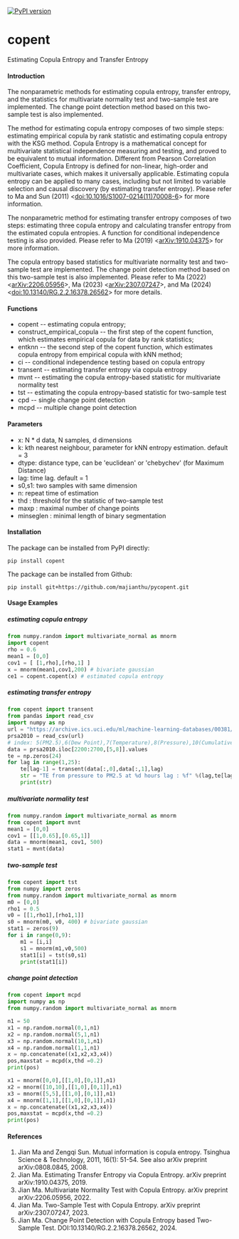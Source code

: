 [![PyPI version](https://badge.fury.io/py/copent.svg)](https://pypi.org/project/copent)
# copent
Estimating Copula Entropy and Transfer Entropy

#### Introduction
The nonparametric methods for estimating copula entropy, transfer entropy, and the statistics for multivariate normality test and two-sample test are implemented. The change point detection method based on this two-sample test is also implemented.

The method for estimating copula entropy composes of two simple steps: estimating empirical copula by rank statistic and estimating copula entropy with the KSG method. Copula Entropy is a mathematical concept for multivariate statistical independence measuring and testing, and proved to be equivalent to mutual information. Different from Pearson Correlation Coefficient, Copula Entropy is defined for non-linear, high-order and multivariate cases, which makes it universally applicable. Estimating copula entropy can be applied to many cases, including but not limited to variable selection and causal discovery (by estimating transfer entropy). Please refer to Ma and Sun (2011) <[doi:10.1016/S1007-0214(11)70008-6](http://www.doi.org/10.1016/S1007-0214(11)70008-6)> for more information.

The nonparametric method for estimating transfer entropy composes of two steps: estimating three copula entropy and calculating transfer entropy from the estimated copula entropies. A function for conditional independence testing is also provided. Please refer to Ma (2019) <[arXiv:1910.04375](https://arxiv.org/abs/1910.04375)> for more information.

The copula entropy based statistics for multivariate normality test and two-sample test are implemented. The change point detection method based on this two-sample test is also implemented. Please refer to Ma (2022) <[arXiv:2206.05956](https://arxiv.org/abs/2206.05956)>, Ma (2023) <[arXiv:2307.07247](https://arxiv.org/abs/2307.07247)>, and Ma (2024) <[doi:10.13140/RG.2.2.16378.26562](https://doi.org/10.13140/RG.2.2.16378.26562)> for more details. 

#### Functions
* copent -- estimating copula entropy;
* construct_empirical_copula -- the first step of the copent function, which estimates empirical copula for data by rank statistics;
* entknn -- the second step of the copent function, which estimates copula entropy from empirical copula with kNN method;
* ci -- conditional independence testing based on copula entropy 
* transent -- estimating transfer entropy via copula entropy
* mvnt -- estimating the copula entropy-based statistic for multivariate normality test
* tst -- estimating the copula entropy-based statistic for two-sample test
* cpd -- single change point detection
* mcpd -- multiple change point detection

#### Parameters
* x: N * d data, N samples, d dimensions
* k: kth nearest neighbour, parameter for kNN entropy estimation. default = 3
* dtype: distance type, can be 'euclidean' or 'chebychev' (for Maximum Distance)
* lag: time lag. default = 1
* s0,s1: two samples with same dimension
* n: repeat time of estimation
* thd	: threshold for the statistic of two-sample test
* maxp	: maximal number of change points
* minseglen : minimal length of binary segmentation

#### Installation
The package can be installed from PyPI directly:
```
pip install copent
```
The package can be installed from Github:
```
pip install git+https://github.com/majianthu/pycopent.git
```
#### Usage Examples
##### estimating copula entropy 
```python
from numpy.random import multivariate_normal as mnorm
import copent
rho = 0.6
mean1 = [0,0]
cov1 = [ [1,rho],[rho,1] ]
x = mnorm(mean1,cov1,200) # bivariate gaussian 
ce1 = copent.copent(x) # estimated copula entropy
```

##### estimating transfer entropy 
```python
from copent import transent
from pandas import read_csv
import numpy as np
url = "https://archive.ics.uci.edu/ml/machine-learning-databases/00381/PRSA_data_2010.1.1-2014.12.31.csv"
prsa2010 = read_csv(url)
# index: 5(PM2.5),6(Dew Point),7(Temperature),8(Pressure),10(Cumulative Wind Speed)
data = prsa2010.iloc[2200:2700,[5,8]].values
te = np.zeros(24)
for lag in range(1,25):
	te[lag-1] = transent(data[:,0],data[:,1],lag)
	str = "TE from pressure to PM2.5 at %d hours lag : %f" %(lag,te[lag-1])
	print(str)
```

##### multivariate normality test
```python
from numpy.random import multivariate_normal as mnorm
from copent import mvnt
mean1 = [0,0]
cov1 = [[1,0.65],[0.65,1]]
data = mnorm(mean1, cov1, 500)
stat1 = mvnt(data)
```

##### two-sample test
```python
from copent import tst
from numpy import zeros
from numpy.random import multivariate_normal as mnorm
m0 = [0,0]
rho1 = 0.5
v0 = [[1,rho1],[rho1,1]]
s0 = mnorm(m0, v0, 400) # bivariate gaussian 
stat1 = zeros(9)
for i in range(0,9):
	m1 = [i,i]
	s1 = mnorm(m1,v0,500)
	stat1[i] = tst(s0,s1)
	print(stat1[i])
```

##### change point detection
```python
from copent import mcpd
import numpy as np
from numpy.random import multivariate_normal as mnorm

n1 = 50
x1 = np.random.normal(0,1,n1)
x2 = np.random.normal(5,1,n1)
x3 = np.random.normal(10,1,n1)
x4 = np.random.normal(1,1,n1)
x = np.concatenate((x1,x2,x3,x4))
pos,maxstat = mcpd(x,thd =0.2)
print(pos)

x1 = mnorm([0,0],[[1,0],[0,1]],n1)
x2 = mnorm([10,10],[[1,0],[0,1]],n1)
x3 = mnorm([5,5],[[1,0],[0,1]],n1)
x4 = mnorm([1,1],[[1,0],[0,1]],n1)
x = np.concatenate((x1,x2,x3,x4))
pos,maxstat = mcpd(x,thd =0.2)
print(pos)
```

#### References
1. Jian Ma and Zengqi Sun. Mutual information is copula entropy. Tsinghua Science & Technology, 2011, 16(1): 51-54. See also arXiv preprint arXiv:0808.0845, 2008.
2. Jian Ma. Estimating Transfer Entropy via Copula Entropy. arXiv preprint arXiv:1910.04375, 2019.
3. Jian Ma. Multivariate Normality Test with Copula Entropy. arXiv preprint arXiv:2206.05956, 2022.
4. Jian Ma. Two-Sample Test with Copula Entropy. arXiv preprint arXiv:2307.07247, 2023.
5. Jian Ma. Change Point Detection with Copula Entropy based Two-Sample Test. DOI:10.13140/RG.2.2.16378.26562, 2024.

